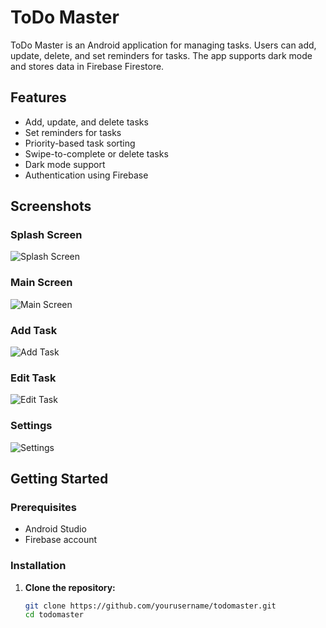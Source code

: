 # ToDo Master

ToDo Master is an Android application for managing tasks. Users can add, update, delete, and set reminders for tasks. The app supports dark mode and stores data in Firebase Firestore.

## Features

- Add, update, and delete tasks
- Set reminders for tasks
- Priority-based task sorting
- Swipe-to-complete or delete tasks
- Dark mode support
- Authentication using Firebase

## Screenshots

### Splash Screen
![Splash Screen](screenshots/splash_screen.png)

### Main Screen
![Main Screen](screenshots/main_screen.png)

### Add Task
![Add Task](screenshots/add_task.png)

### Edit Task
![Edit Task](screenshots/edit_task.png)

### Settings
![Settings](screenshots/settings.png)

## Getting Started

### Prerequisites

- Android Studio
- Firebase account

### Installation

1. **Clone the repository:**
   ```sh
   git clone https://github.com/yourusername/todomaster.git
   cd todomaster
